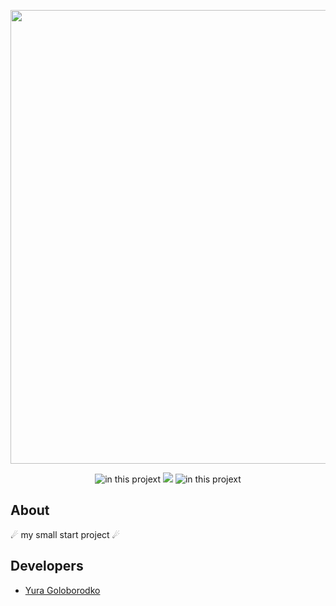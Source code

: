 <p align="center">
      <img src="https://phonoteka.org/uploads/posts/2022-01/1642454886_5-phonoteka-org-p-elektronnie-chasi-fon-krasivo-5.jpg" width="726">
</p>

<p align="center">
   <img src="https://img.shields.io/badge/includes-html-critical" alt="in this projext">
   <img src="https://img.shields.io/badge/includes-css-success">
   <img src="https://img.shields.io/badge/includes-js-orange" alt="in this projext">
</p>

## About

☄ my small start project ☄

## Developers

- [Yura Goloborodko](https://github.com/iyuragoloborodko)
